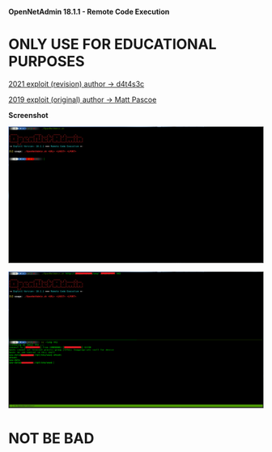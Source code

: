 **OpenNetAdmin 18.1.1 - Remote Code Execution**

# ONLY USE FOR EDUCATIONAL PURPOSES

[2021 exploit (revision) author -> d4t4s3c](https://github.com/d4t4s3c/OpenNetAdmin18.1.1RCE)
  
[2019 exploit (original) author -> Matt Pascoe](https://www.exploit-db.com/exploits/47691)

**Screenshot**

![](/screenshot1.png)

![](/screenshot2.png)

# NOT BE BAD
